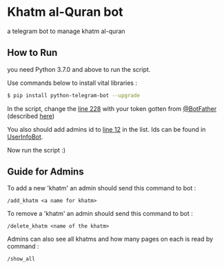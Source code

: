 # Khatm al-Quran bot
a telegram bot to manage khatm al-quran

## How to Run

you need Python 3.7.0 and above to run the script.

Use commands below to install vital libraries :

```bash
$ pip install python-telegram-bot --upgrade
```

In the script, change the [line 228](https://github.com/hatam008/khatm-al-quran-bot/blob/f58b367976402988b608877d4d805f6c173055a8/bot.py#L228) with your token gotten 
from [@BotFather](https://telegram.me/botfather) (described [here](https://core.telegram.org/bots#6-botfather))

You also should add admins id to [line 12](https://github.com/hatam008/khatm-al-quran-bot/blob/f58b367976402988b608877d4d805f6c173055a8/bot.py#L12) in the list. Ids can be found in [UserInfoBot](https://t.me/userinfobot).

Now run the script :)

## Guide for Admins
To add a new 'khatm' an admin should send this command to bot :
```
/add_khatm <a name for khatm>
```
To remove a 'khatm' an admin should send this command to bot :
```
/delete_khatm <name of the khatm>
```
Admins can also see all khatms and how many pages on each is read by command :
```
/show_all
```
